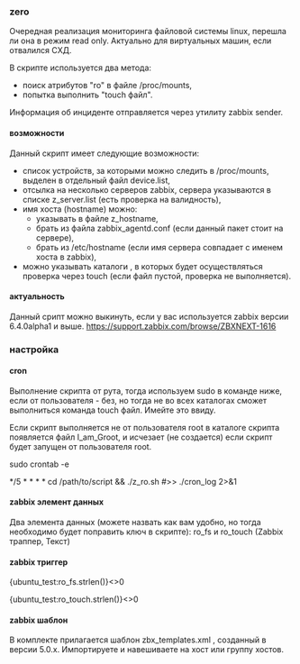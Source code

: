 ### zero

Очередная реализация мониторинга файловой системы linux, перешла ли она в режим read only.
Актуально для виртуальных машин, если отвалился СХД.

В скрипте используется два метода:
  - поиск атрибутов "ro" в файле /proc/mounts,
  - попытка выполнить "touch файл".

Информация об инциденте отправляется через утилиту zabbix sender.

#### возможности

Данный скрипт имеет следующие возможности:
  - список устройств, за которыми можно следить в /proc/mounts, выделен в отдельный файл device.list,
  - отсылка на несколько серверов zabbix, сервера указываются в списке z_server.list (есть проверка на валидность),
  - имя хоста (hostname) можно:
    - указывать в файле z_hostname,
    - брать из файла zabbix_agentd.conf (если данный пакет стоит на сервере),
    - брать из /etc/hostname (если имя сервера совпадает с именем хоста в zabbix),
  - можно указывать каталоги , в которых будет осуществляться проверка через touch (если файл пустой, проверка не выполняется).

#### актуальность

Данный срипт можно выкинуть, если у вас используется zabbix версии 6.4.0alpha1 и выше.
https://support.zabbix.com/browse/ZBXNEXT-1616

### настройка

#### cron
Выполнение скрипта от рута, тогда используем sudo в команде ниже, если от пользователя - без, но тогда не во всех каталогах сможет выполниться команда touch файл. Имейте это ввиду.

Если скрипт выполняется не от пользователя root в каталоге скрипта появляется файл I_am_Groot, и исчезает (не создается) если скрипт будет запущен от пользователя root.

sudo crontab -e

*/5 * * * * cd /path/to/script && ./z_ro.sh #>> ./cron_log 2>&1

#### zabbix элемент данных
Два элемента данных (можете назвать как вам удобно, но тогда необходимо будет поправить ключ в скрипте): ro_fs и ro_touch (Zabbix траппер, Текст)

#### zabbix триггер
{ubuntu_test:ro_fs.strlen()}<>0

{ubuntu_test:ro_touch.strlen()}<>0

#### zabbix шаблон
В комплекте прилагается шаблон zbx_templates.xml , созданный в версии 5.0.x. Импортируете и навешиваете на хост или группу хостов.
